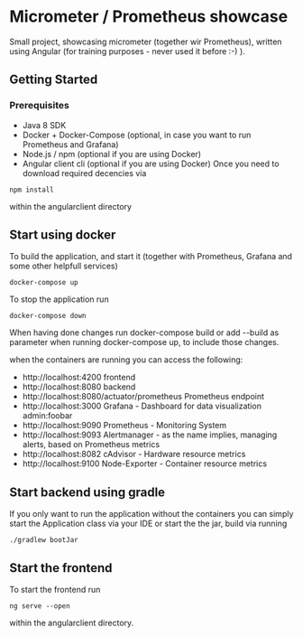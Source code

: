 # Micrometer / Prometheus showcase

Small project, showcasing micrometer (together wir Prometheus), written using Angular (for training purposes - never used it before :-) ).

## Getting Started

### Prerequisites

- Java 8 SDK
- Docker + Docker-Compose (optional, in case you want to run Prometheus and Grafana)
- Node.js / npm (optional if you are using Docker)
- Angular client cli (optional if you are using Docker)
Once you need to download required decencies via
```shel
npm install
```
within the angularclient directory

## Start using docker

To build the application, and start it (together with Prometheus, Grafana and some other helpfull services)
```shel
docker-compose up
```

To stop the application run
```shel
docker-compose down
```

When having done changes run docker-compose build or add --build as parameter when running docker-compose up, to include 
those changes.

when the containers are running you can access the following:

- http://localhost:4200 frontend
- http://localhost:8080 backend
- http://localhost:8080/actuator/prometheus Prometheus endpoint
- http://localhost:3000 Grafana - Dashboard for data visualization admin:foobar
- http://localhost:9090 Prometheus - Monitoring System
- http://localhost:9093 Alertmanager - as the name implies, managing alerts, based on Prometheus metrics
- http://localhost:8082 cAdvisor - Hardware resource metrics
- http://localhost:9100 Node-Exporter - Container resource metrics

## Start backend using gradle

If you only want to run the application without the containers you can simply start the Application class via your IDE or
start the the jar, build via running
```shel
./gradlew bootJar
```

## Start the frontend

To start the frontend run
```shel
ng serve --open
```
within the angularclient directory.
